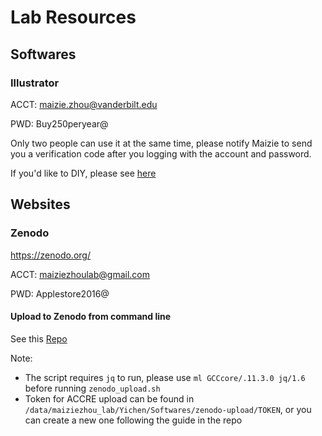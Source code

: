 # Lab Resources

## Softwares
### Illustrator
ACCT: maizie.zhou@vanderbilt.edu

PWD: Buy250peryear@

Only two people can use it at the same time, please notify Maizie to send you a verification code after you logging with the account and password. 

If you'd like to DIY, please see [here](https://www.reddit.com/r/GenP/)

## Websites
### Zenodo
https://zenodo.org/

ACCT: maiziezhoulab@gmail.com

PWD: Applestore2016@

#### Upload to Zenodo from command line
See this [Repo](https://github.com/jhpoelen/zenodo-upload)

Note: 
- The script requires `jq` to run, please use `ml GCCcore/.11.3.0 jq/1.6` before running `zenodo_upload.sh`
- Token for ACCRE upload can be found in `/data/maiziezhou_lab/Yichen/Softwares/zenodo-upload/TOKEN`, or you can create a new one following the guide in the repo
